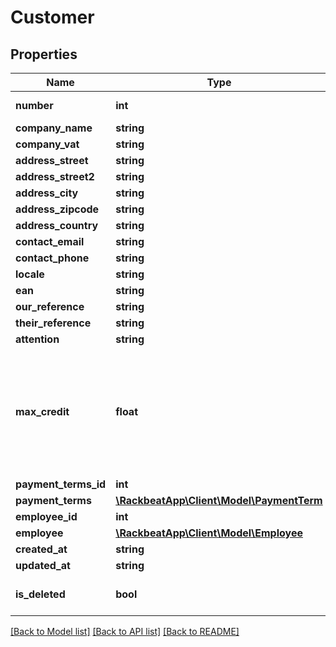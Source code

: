 # Customer

## Properties
Name | Type | Description | Notes
------------ | ------------- | ------------- | -------------
**number** | **int** | Unique integer | [optional] 
**company_name** | **string** |  | [optional] 
**company_vat** | **string** |  | [optional] 
**address_street** | **string** |  | [optional] 
**address_street2** | **string** |  | [optional] 
**address_city** | **string** |  | [optional] 
**address_zipcode** | **string** |  | [optional] 
**address_country** | **string** |  | [optional] 
**contact_email** | **string** |  | [optional] 
**contact_phone** | **string** |  | [optional] 
**locale** | **string** |  | [optional] 
**ean** | **string** |  | [optional] 
**our_reference** | **string** |  | [optional] 
**their_reference** | **string** |  | [optional] 
**attention** | **string** |  | [optional] 
**max_credit** | **float** | Allows up to 6 decimals. Must not use comma (,) but instead a period (.) for decimals. | [optional] 
**payment_terms_id** | **int** |  | [optional] 
**payment_terms** | [**\RackbeatApp\Client\Model\PaymentTerm**](PaymentTerm.md) |  | [optional] 
**employee_id** | **int** |  | [optional] 
**employee** | [**\RackbeatApp\Client\Model\Employee**](Employee.md) |  | [optional] 
**created_at** | **string** |  | [optional] 
**updated_at** | **string** |  | [optional] 
**is_deleted** | **bool** | Is it a deleted customer? | [optional] 

[[Back to Model list]](../README.md#documentation-for-models) [[Back to API list]](../README.md#documentation-for-api-endpoints) [[Back to README]](../README.md)


